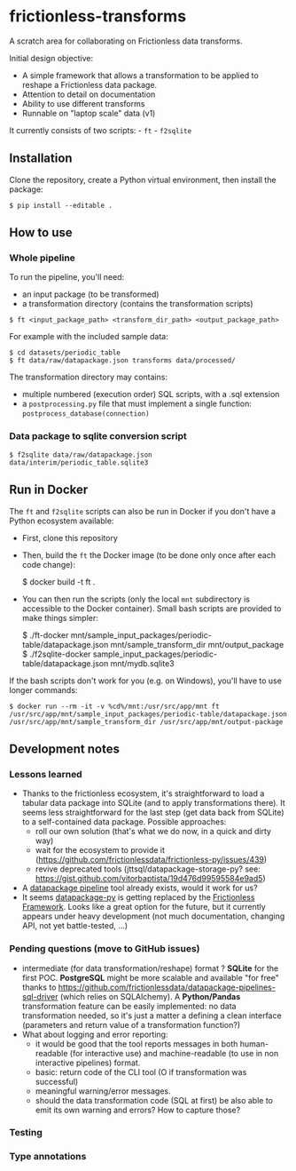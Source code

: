# frictionless-transforms

A scratch area for collaborating on Frictionless data transforms.

Initial design objective:

- A simple framework that allows a transformation to be applied to reshape a Frictionless data package. 
- Attention to detail on documentation
- Ability to use different transforms
- Runnable on "laptop scale" data (v1) 

It currently consists of two scripts:
    - `ft`
    - `f2sqlite`
    
## Installation

Clone the repository, create a Python virtual environment, then install the package:

```
$ pip install --editable . 
```

## How to use 

### Whole pipeline

To run the pipeline, you'll need:

- an input package (to be transformed)
- a transformation directory (contains the transformation scripts)

```
$ ft <input_package_path> <transform_dir_path> <output_package_path>
```
    
For example with the included sample data:
    
```
$ cd datasets/periodic_table
$ ft data/raw/datapackage.json transforms data/processed/
```

The transformation directory may contains:

- multiple numbered (execution order) SQL scripts, with a .sql extension
- a `postprocessing.py` file that must implement a single function: `postprocess_database(connection)`

### Data package to sqlite conversion script

```
$ f2sqlite data/raw/datapackage.json data/interim/periodic_table.sqlite3
```

## Run in Docker

The `ft` and `f2sqlite` scripts can also be run in Docker if you don't have a Python ecosystem available:

- First, clone this repository
- Then, build the `ft` the Docker image (to be done only once after each code change):


    $  docker build -t ft .
- You can then run the scripts (only the local `mnt` subdirectory is accessible to the Docker container). Small bash scripts are 
provided to make things simpler: 


    $ ./ft-docker mnt/sample_input_packages/periodic-table/datapackage.json mnt/sample_transform_dir mnt/output_package
    $ ./f2sqlite-docker sample_input_packages/periodic-table/datapackage.json mnt/mydb.sqlite3
    
If the bash scripts don't work for you (e.g. on Windows), you'll have to use longer commands:

    $ docker run --rm -it -v %cd%/mnt:/usr/src/app/mnt ft /usr/src/app/mnt/sample_input_packages/periodic-table/datapackage.json /usr/src/app/mnt/sample_transform_dir /usr/src/app/mnt/output-package    


## Development notes  

### Lessons learned

- Thanks to the frictionless ecosystem, it's straightforward to load a tabular data package into SQLite (and to 
apply transformations there). It seems less straightforward for the last step (get data back from SQLite) to a 
self-contained data package. Possible approaches:
    - roll our own solution (that's what we do now, in a quick and dirty way)
    - wait for the ecosystem to provide it (https://github.com/frictionlessdata/frictionless-py/issues/439)
    - revive deprecated tools (jttsql/datapackage-storage-py? see: https://gist.github.com/vitorbaptista/19d476d99595584e9ad5)
- A [datapackage pipeline](https://github.com/frictionlessdata/datapackage-pipelines) tool already exists, would it 
work for us?
- It seems [datapackage-py](https://github.com/frictionlessdata/datapackage-py) is getting replaced by the 
[Frictionless Framework](https://github.com/frictionlessdata/frictionless-py). Looks like a great option for the future, 
but it currently appears under heavy development (not much documentation, changing API, not yet battle-tested, ...)
    
### Pending questions (move to GitHub issues)

- intermediate (for data transformation/reshape) format ? **SQLite** for the first POC. **PostgreSQL** might be more 
scalable and available "for free" thanks to https://github.com/frictionlessdata/datapackage-pipelines-sql-driver 
(which relies on SQLAlchemy). A **Python/Pandas** transformation feature can be easily implemented: no data 
transformation needed, so it's just a matter a defining a clean interface (parameters and return value of a 
transformation function?)
- What about logging and error reporting:
    - it would be good that the tool reports messages in both human-readable (for interactive use) and 
    machine-readable (to use in non interactive pipelines) format.
    - basic: return code of the CLI tool (O if transformation was successful)
    - meaningful warning/error messages.
    - should the data transformation code (SQL at first) be also able to emit its own warning and errors? 
    How to capture those?

### Testing

### Type annotations



